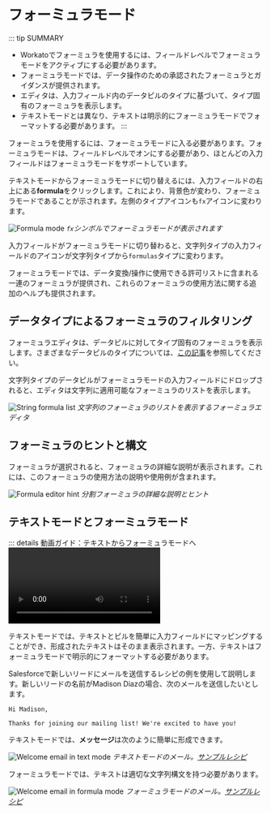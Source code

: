  # フォーミュラモード

::: tip SUMMARY
- Workatoでフォーミュラを使用するには、フィールドレベルでフォーミュラモードをアクティブにする必要があります。
- フォーミュラモードでは、データ操作のための承認されたフォーミュラとガイダンスが提供されます。
- エディタは、入力フィールド内のデータピルのタイプに基づいて、タイプ固有のフォーミュラを表示します。
- テキストモードとは異なり、テキストは明示的にフォーミュラモードでフォーマットする必要があります。
:::

フォーミュラを使用するには、フォーミュラモードに入る必要があります。フォーミュラモードは、フィールドレベルでオンにする必要があり、ほとんどの入力フィールドはフォーミュラモードをサポートしています。

テキストモードからフォーミュラモードに切り替えるには、入力フィールドの右上にある**formula**をクリックします。これにより、背景色が変わり、フォーミュラモードであることが示されます。左側のタイプアイコンも`fx`アイコンに変わります。

![Formula mode](~@img/formula-docs/formula-mode.png)
_`fx`シンボルでフォーミュラモードが表示されます_

入力フィールドがフォーミュラモードに切り替わると、文字列タイプの入力フィールドのアイコンが文字列タイプから`formulas`タイプに変わります。

フォーミュラモードでは、データ変換/操作に使用できる許可リストに含まれる一連のフォーミュラが提供され、これらのフォーミュラの使用方法に関する追加のヘルプも提供されます。

## データタイプによるフォーミュラのフィルタリング
フォーミュラエディタは、データピルに対してタイプ固有のフォーミュラを表示します。さまざまなデータピルのタイプについては、[この記事](/recipes/data-pills-and-mapping.md)を参照してください。

文字列タイプのデータピルがフォーミュラモードの入力フィールドにドロップされると、エディタは文字列に適用可能なフォーミュラのリストを表示します。

![String formula list](~@img/formula-docs/string-formula-list.png)
*文字列のフォーミュラのリストを表示するフォーミュラエディタ*

## フォーミュラのヒントと構文
フォーミュラが選択されると、フォーミュラの詳細な説明が表示されます。これには、このフォーミュラの使用方法の説明や使用例が含まれます。

![Formula editor hint](~@img/formula-docs/formula-editor-hint.png)
*分割フォーミュラの詳細な説明とヒント*

## テキストモードとフォーミュラモード
::: details 動画ガイド：テキストからフォーミュラモードへ
<Video src="https://www.youtube.com/embed/e2vt8x5mHdM"/>
:::

テキストモードでは、テキストとピルを簡単に入力フィールドにマッピングすることができ、形成されたテキストはそのまま表示されます。一方、テキストはフォーミュラモードで明示的にフォーマットする必要があります。

Salesforceで新しいリードにメールを送信するレシピの例を使用して説明します。新しいリードの名前がMadison Diazの場合、次のメールを送信したいとします。

```
Hi Madison,

Thanks for joining our mailing list! We're excited to have you!
```

テキストモードでは、**メッセージ**は次のように簡単に形成できます。

![Welcome email in text mode](~@img/formula-docs/welcome-email-in-text.png)
*テキストモードのメール。[サンプルレシピ](https://www.workato.com/recipes/504766)*

フォーミュラモードでは、テキストは適切な文字列構文を持つ必要があります。

![Welcome email in formula mode](~@img/formula-docs/welcome-email-in-formula.png)
*フォーミュラモードのメール。[サンプルレシピ](https://www.workato.com/recipes/496603)*